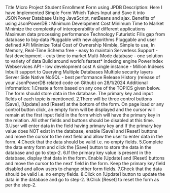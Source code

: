 Title 
Micro Project Student Enrollment Form using JPDB
Description: 
Here I have Implemented Simple Form Which Takes Input and Save it into JSONPower Database Using JavaScript, netBeans and ajax. 
Benefits of using JsonPowerDB : Minimum Development Cost Minimum Time to Market Minimize the complexity of interoperability of different applications Maximum data processing performance Technology Futuristic Fills gap from database to big-data Pluggable with new algorithms Pluggable and user defined API Minimize Total Cost of Ownership Nimble, Simple to use, In Memory, Real-Time Schema free - easy to maintain Serverless Support - fast development - cuts time to market Multi-Mode database - one solution to variety of data Build around world’s fastest* indexing engine PowerIndex Webservices API - low development cost A single instance - Million Indexes Inbuilt support to Querying Multiple Databases Multiple security layers Server Side Native NoSQL - best performance 
Release History (release of your JsonPowerDB related code on Github) on 28/1/2024 
Additional information: 
1.Create a form based on any one of the TOPICS given below. The form should store data in the database. The primary key and input fields of each topic is mentioned. 
2.There will be three control buttons [Save], [Update] and [Reset] at the bottom of the form. On page load or any control button click, an empty form will be displayed and the cursor will remain at the first input field in the form which will have the primary key in the relation. All other fields and buttons should be disabled at this time. 
3.User will enter data in the field having primary key and If the primary key value does NOT exist in the database, enable [Save] and [Reset] buttons and move the cursor to the next field and allow the user to enter data in the form. 
4.Check that the data should be valid i.e. no empty fields. 
5.Complete the data entry form and click the [Save] button to store the data in the database and go to step-2. 
6.If the primary key value is present in the database, display that data in the form. Enable [Update] and [Reset] buttons and move the cursor to the next' field in the form. Keep the primary key field disabled and allow users to change other form fields. 
7.Check that the data should be valid i.e. no empty fields. 
8.Click on [Update] button to update the data in the database and go to step-2. 
9.Click [Reset] to reset the form as per the step-2.
